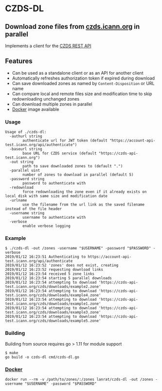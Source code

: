 # CZDS-DL

## Download zone files from [czds.icann.org](https://czds.icann.org) in parallel

Implements a client for the [CZDS REST API](https://github.com/icann/czds-api-client-java/blob/master/docs/ICANN_CZDS_api.pdf)

## Features

 * Can be used as a standalone client or as an API for another client
 * Automatically refreshes authorization token if expired during download
 * Can save downloaded zones as named by `Content-Disposition` or URL name
 * Can compare local and remote files size and modification time to skip redownloading unchanged zones
 * Can download multiple zones in parallel
 * [Docker](#docker) image available

### Usage
```
Usage of ./czds-dl:
  -authurl string
        authenticate url for JWT token (default "https://account-api-test.icann.org/api/authenticate")
  -baseurl string
        base URL for CZDS service (default "https://czds-api-test.icann.org")
  -out string
        path to save downloaded zones to (default ".")
  -parallel uint
        number of zones to download in parallel (default 5)
  -password string
        password to authenticate with
  -redownload
        force redownloading the zone even if it already exists on local disk with same size and modification date
  -urlname
        use the filename from the url link as the saved filename instead of the file header
  -username string
        username to authenticate with
  -verbose
        enable verbose logging
```

### Example
```
$ ./czds-dl -out /zones -username "$USERNAME" -password "$PASSWORD" -verbose
2019/01/12 16:23:51 Authenticating to https://account-api-test.icann.org/api/authenticate
2019/01/12 16:23:52 'zones' does not exist, creating
2019/01/12 16:23:52 requesting download links
2019/01/12 16:23:54 received 5 zone links
2019/01/12 16:23:54 starting 5 parallel downloads
2019/01/12 16:23:54 attempting to download 'https://czds-api-test.icann.org/czds/downloads/example2.zone'
2019/01/12 16:23:54 attempting to download 'https://czds-api-test.icann.org/czds/downloads/example4.zone'
2019/01/12 16:23:54 attempting to download 'https://czds-api-test.icann.org/czds/downloads/example1.zone'
2019/01/12 16:23:54 attempting to download 'https://czds-api-test.icann.org/czds/downloads/example3.zone'
2019/01/12 16:23:54 attempting to download 'https://czds-api-test.icann.org/czds/downloads/example5.zone'
```

### Building

Building from source requires go > 1.11 for module support

```
$ make
go build -o czds-dl cmd/czds-dl.go
```

### [Docker](https://hub.docker.com/r/lanrat/czds-dl/)

```
docker run --rm -v /path/to/zones/:/zones lanrat/czds-dl -out /zones -username "$USERNAME" -password "$PASSWORD"
```
